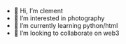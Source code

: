 - 👋 Hi, I’m clement
- 👀 I’m interested in photography
- 🌱 I’m currently learning python/html
- 💞️ I’m looking to collaborate on web3
